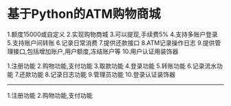 # 基于Python的ATM购物商城
1.额度15000或自定义
2.实现购物商城
3.可以提现,手续费5%
4.支持多账户登录
5.支持账户间转账
6.记录日常消费
7.提供还款接口
8.ATM记录操作日志
9.提供管理接口,包括增加账户,用户额度,冻结账户等
10.用户认证用装饰器

1.注册功能
2.购物功能,支付功能
3.取款功能
4.登录功能
5.转账功能
6.记录流水功能
7.还款功能
8.记录日志功能
9.管理员功能
10.登录认证装饰器
***
1.注册功能
2.购物功能,支付功能
